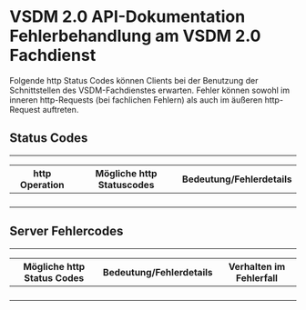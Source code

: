 # VSDM 2.0 API-Dokumentation Fehlerbehandlung am VSDM 2.0 Fachdienst


Folgende http Status Codes können Clients bei der Benutzung der Schnittstellen des VSDM-Fachdienstes erwarten.
Fehler können sowohl im inneren http-Requests (bei fachlichen Fehlern) als auch im äußeren http-Request auftreten.





## Status Codes 
-------------------------
| http Operation | Mögliche http Statuscodes | Bedeutung/Fehlerdetails |
| -------- | -------- | -------- |
|    |    |    |
|    |    |    |
|    |    |    |
|    |    |    |


## Server Fehlercodes
-------------------
| Mögliche http Status Codes | Bedeutung/Fehlerdetails | Verhalten im Fehlerfall |
| -------- | -------- | -------- |
|    |    |    |
|    |    |    |
|    |    |    |
|    |    |    |




